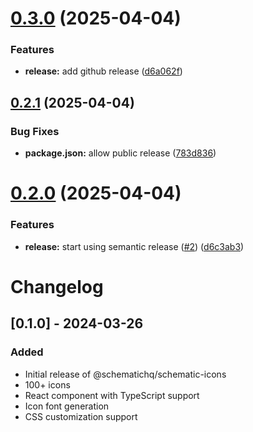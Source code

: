 # [0.3.0](https://github.com/SchematicHQ/schematic-icons/compare/v0.2.1...v0.3.0) (2025-04-04)


### Features

* **release:** add github release ([d6a062f](https://github.com/SchematicHQ/schematic-icons/commit/d6a062f3695576a2ad053f0506d8f35cdcd5fe52))

## [0.2.1](https://github.com/SchematicHQ/schematic-icons/compare/v0.2.0...v0.2.1) (2025-04-04)


### Bug Fixes

* **package.json:** allow public release ([783d836](https://github.com/SchematicHQ/schematic-icons/commit/783d8368b8b0bf163ca7d4b6200669d0384e3ef5))

# [0.2.0](https://github.com/SchematicHQ/schematic-icons/compare/v0.1.0...v0.2.0) (2025-04-04)


### Features

* **release:** start using semantic release ([#2](https://github.com/SchematicHQ/schematic-icons/issues/2)) ([d6c3ab3](https://github.com/SchematicHQ/schematic-icons/commit/d6c3ab3244fbefdbf7f38de3dbc506fcd2dd9784))

# Changelog

## [0.1.0] - 2024-03-26
### Added
- Initial release of @schematichq/schematic-icons
- 100+ icons
- React component with TypeScript support
- Icon font generation
- CSS customization support
